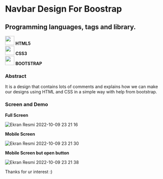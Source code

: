 # Navbar Design For Boostrap

## Programming languages, tags and library.

<img height=30 src="https://cdn.jsdelivr.net/gh/devicons/devicon/icons/html5/html5-original.svg" /> **HTML5** </br>
<img height=30 src="https://cdn.jsdelivr.net/gh/devicons/devicon/icons/css3/css3-original.svg" /> **CSS3** </br>
<img height=30 src="https://cdn.jsdelivr.net/gh/devicons/devicon/icons/bootstrap/bootstrap-original.svg" /> **BOOTSTRAP**

### Abstract
It is a design that contains lots of comments and explains how we can make our designs using HTML and CSS in a simple way with help from bootstrap.

### Screen and Demo

**Full Screen**

![Ekran Resmi 2022-10-09 23 21 16](https://user-images.githubusercontent.com/85436268/194777850-4564af70-04cb-42cf-b976-88e44c764a6e.png)

**Mobile Screen**

![Ekran Resmi 2022-10-09 23 21 30](https://user-images.githubusercontent.com/85436268/194777886-7e33c6db-07c4-4fc2-9b47-8162e653b4bc.png)

**Mobile Screen but open button**

![Ekran Resmi 2022-10-09 23 21 38](https://user-images.githubusercontent.com/85436268/194777890-3fa83a55-22cf-41c5-9666-a7be79a72b27.png)


Thanks for ur interest :)
